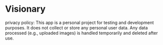 # Visionary
privacy policy: This app is a personal project for testing and development purposes. It does not collect or store any personal user data. Any data processed (e.g., uploaded images) is handled temporarily and deleted after use.
